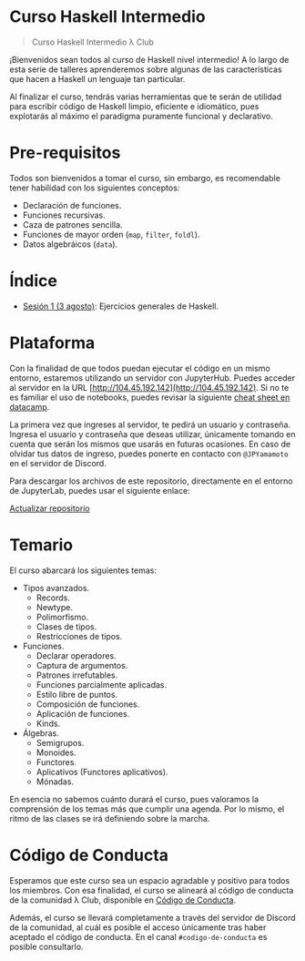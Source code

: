 # Curso Haskell Intermedio

> Curso Haskell Intermedio
> λ Club

¡Bienvenidos sean todos al curso de Haskell nivel intermedio! A lo largo de esta serie de talleres aprenderemos sobre algunas de las características que hacen a Haskell un lenguaje tan particular.

Al finalizar el curso, tendrás varias herramientas que te serán de utilidad para escribir código de Haskell limpio, eficiente e idiomático, pues explotarás al máximo el paradigma puramente funcional y declarativo.

# Pre-requisitos

Todos son bienvenidos a tomar el curso, sin embargo, es recomendable tener habilidad con los siguientes conceptos:

- Declaración de funciones.
- Funciones recursivas.
- Caza de patrones sencilla.
- Funciones de mayor orden (`map`, `filter`, `foldl`).
- Datos algebráicos (`data`).

# Índice

- [Sesión 1 (3 agosto)](./sesion1/): Ejercicios generales de Haskell.

# Plataforma

Con la finalidad de que todos puedan ejecutar el código en un mismo entorno, estaremos utilizando un servidor con JupyterHub. Puedes acceder al servidor en la URL [http://104.45.192.142](http://104.45.192.142). Si no te es familiar el uso de notebooks, puedes revisar la siguiente [cheat sheet en datacamp](https://www.datacamp.com/community/blog/jupyter-notebook-cheat-sheet).

La primera vez que ingreses al servidor, te pedirá un usuario y contraseña. Ingresa el usuario y contraseña que deseas utilizar, únicamente tomando en cuenta que serán los mismos que usarás en futuras ocasiones. En caso de olvidar tus datos de ingreso, puedes ponerte en contacto con `@JPYamamoto` en el servidor de Discord.

Para descargar los archivos de este repositorio, directamente en el entorno de JupyterLab, puedes usar el siguiente enlace:

[Actualizar repositorio](http://104.45.192.142/hub/user-redirect/git-pull?repo=https%3A%2F%2Fgithub.com%2FJPYamamoto%2Fcurso_haskell_intermedio&urlpath=lab%2Ftree%2Fcurso_haskell_intermedio%2FREADME.md&branch=main)

# Temario

El curso abarcará los siguientes temas:

- Tipos avanzados.
  - Records.
  - Newtype.
  - Polimorfismo.
  - Clases de tipos.
  - Restricciones de tipos.
- Funciones.
  - Declarar operadores.
  - Captura de argumentos.
  - Patrones irrefutables.
  - Funciones parcialmente aplicadas.
  - Estilo libre de puntos.
  - Composición de funciones.
  - Aplicación de funciones.
  - Kinds.
- Álgebras.
  - Semigrupos.
  - Monoides.
  - Functores.
  - Aplicativos (Functores aplicativos).
  - Mónadas.

En esencia no sabemos cuánto durará el curso, pues valoramos la comprensión de los temas más que cumplir una agenda. Por lo mismo, el ritmo de las clases se irá definiendo sobre la marcha.

# Código de Conducta

Esperamos que este curso sea un espacio agradable y positivo para todos los miembros. Con esa finalidad, el curso se alineará al código de conducta de la comunidad λ Club, disponible en [Código de Conducta](https://gist.github.com/JPYamamoto/1259b7d4d069b4d2d6acbed860bd4c32).

Además, el curso se llevará completamente a través del servidor de Discord de la comunidad, al cuál es posible el acceso únicamente tras haber aceptado el código de conducta. En el canal `#codigo-de-conducta` es posible consultarlo.

